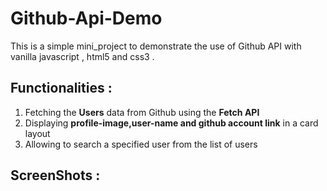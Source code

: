 # Github-Api-Demo
This is a simple mini_project to demonstrate the use of Github API with vanilla javascript , html5 and css3 .

<h2><strong>Functionalities : </strong></h2>
<ol type="1">
  <li>Fetching the <strong>Users</strong> data from Github using the <strong>Fetch API</strong></li>
  <li>Displaying <strong>profile-image,user-name and github account link</strong> in a card layout</li>
  <li>Allowing to search a specified user from the list of users </li>
</ol>
<h2><strong>ScreenShots : </strong></h2>
